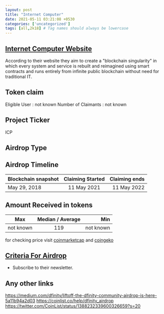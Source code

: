 ```yaml
---
layout: post
title: "Internet Computer"
date: 2021-05-11 03:21:08 +0530
categories: ['uncategorized']
tags: [all,2k18] # Tag names should always be lowercase
---
```




## [Internet Computer Website](https://dfinity.org/)

According to their website they aim to create a "blockchain singularity" in which every system and service is rebuilt and reimagined using smart contracts and runs entirely from infinite public blockchain without need for traditional IT.

## Token claim

Eligible User : not known
Number of Claimants : not known

## Project Ticker

ICP

## Airdrop Type

## Airdrop Timeline

| Blockchain snapshot     | Claiming Started           | Claiming ends    |
| ----------------------- |:--------------------------:| ----------------:|
|      May 29, 2018       |       11 May 2021          |   11 May 2022    |

## Amount Received in tokens  

| Max        |    Median / Average  |       Min    |
| ---------- |:--------------------:| ------------:|
| not known  |            119       |  not known   |

for checking price visit [coinmarketcap](https://coinmarketcap.com/currencies/internet-computer/) and [coingeko](https://www.coingecko.com/en/coins/internet-computer/)

## [Criteria For Airdrop](https://medium.com/dfinity/liftoff-the-dfinity-community-airdrop-is-here-5a11b94a2d03)

* Subscribe to their newsletter.  

## Any other links

<https://medium.com/dfinity/liftoff-the-dfinity-community-airdrop-is-here-5a11b94a2d03>
<https://coinlist.co/help/dfinity_airdrop>
<https://twitter.com/CoinList/status/1388232339600326659?s=20>
